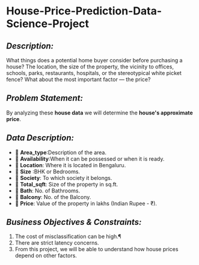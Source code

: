 # House-Price-Prediction-Data-Science-Project



## ***Description:***
What things does a potential home buyer consider before purchasing a house? The location, the size of the property, the vicinity to offices, schools, parks, restaurants, hospitals, or the stereotypical white picket fence? What about the most important factor — the price?

## ***Problem Statement:***
By analyzing these **house data** we will determine the **house's approximate price**.

## ***Data Description:***
- 📌 **Area_type**:Description of the area.
- 📌 **Availability**:When it can be possessed or when it is ready.
- 📌 **Location**: Where it is located in Bengaluru.
- 📌 **Size** :BHK or Bedrooms.
- 📌 **Society**: To which society it belongs.
- 📌 **Total_sqft**: Size of the property in sq.ft.
- 📌 **Bath**: No. of Bathrooms.
- 📌 **Balcony**: No. of the Balcony.
- 📌 **Price**: Value of the property in lakhs (Indian Rupee - ₹).

## ***Business Objectives & Constraints:***
1. The cost of misclassification can be high.¶
2. There are strict latency concerns.
3. From this project, we will be able to understand how house prices depend on other factors.


